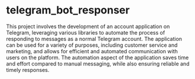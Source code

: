 # telegram_bot_responser
This project involves the development of an account application on Telegram, leveraging various libraries to automate the process of responding to messages as a normal Telegram account. The application can be used for a variety of purposes, including customer service and marketing, and allows for efficient and automated communication with users on the platform. The automation aspect of the application saves time and effort compared to manual messaging, while also ensuring reliable and timely responses.
